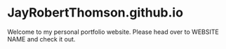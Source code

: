 # JayRobertThomson.github.io

Welcome to my personal portfolio website. Please head over to WEBSITE NAME and check it out. 
